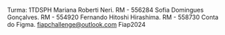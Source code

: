 Turma: 1TDSPH
Mariana Roberti Neri. RM - 556284
Sofia Domingues Gonçalves. RM - 554920
Fernando Hitoshi Hirashima. RM - 558730
Conta do Figma.
fiapchallenge@outlook.com
Fiap2024
